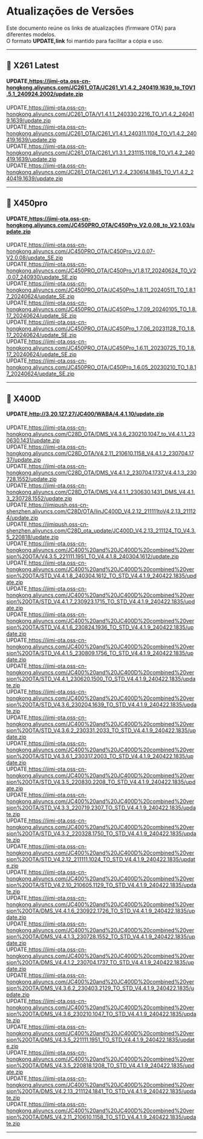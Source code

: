# Atualizações de Versões

Este documento reúne os links de atualizações (firmware OTA) para diferentes modelos.  
O formato **UPDATE,link** foi mantido para facilitar a cópia e uso.

---

## 📌 X261 Latest

#### UPDATE,https://jimi-ota.oss-cn-hongkong.aliyuncs.com/JC261_OTA/JC261_V1.4.2_240419.1639_to_TOV1.5.1_240924.2002/update.zip  
UPDATE,https://jimi-ota.oss-cn-hongkong.aliyuncs.com/JC261_OTA/V1.4.1.1_240330.2216_TO_V1.4.2_240419.1639/update.zip  
UPDATE,https://jimi-ota.oss-cn-hongkong.aliyuncs.com/JC261_OTA/C261_V1.4.1_240311.1104_TO_V1.4.2_240419.1639/update.zip  
UPDATE,https://jimi-ota.oss-cn-hongkong.aliyuncs.com/JC261_OTA/C261_V1.3.1_231115.1108_TO_V1.4.2_240419.1639/update.zip  
UPDATE,https://jimi-ota.oss-cn-hongkong.aliyuncs.com/JC261_OTA/C261_V1.2.4_230614.1845_TO_V1.4.2_240419.1639/update.zip  

---

## 📌 X450pro

#### UPDATE,https://jimi-ota.oss-cn-hongkong.aliyuncs.com/JC450PRO_OTA/C450Pro_V2.0.08_to_V2.1.03/update.zip  
UPDATE,https://jimi-ota.oss-cn-hongkong.aliyuncs.com/JC450PRO_OTA/C450Pro_V2.0.07-V2.0.08/update_SE.zip  
UPDATE,https://jimi-ota.oss-cn-hongkong.aliyuncs.com/JC450PRO_OTA/C450Pro_V1.8.17_20240624_TO_V2.0.07_240930/update_SE.zip  
UPDATE,https://jimi-ota.oss-cn-hongkong.aliyuncs.com/JC450PRO_OTA/JC450Pro_1.8.11_20240511_TO_1.8.17_20240624/update_SE.zip  
UPDATE,https://jimi-ota.oss-cn-hongkong.aliyuncs.com/JC450PRO_OTA/JC450Pro_1.7.09_20240105_TO_1.8.17_20240624/update_SE.zip  
UPDATE,https://jimi-ota.oss-cn-hongkong.aliyuncs.com/JC450PRO_OTA/JC450Pro_1.7.06_20231128_TO_1.8.17_20240624/update_SE.zip  
UPDATE,https://jimi-ota.oss-cn-hongkong.aliyuncs.com/JC450PRO_OTA/JC450Pro_1.6.11_20230725_TO_1.8.17_20240624/update_SE.zip  
UPDATE,https://jimi-ota.oss-cn-hongkong.aliyuncs.com/JC450PRO_OTA/C450Pro_1.6.05_20230210_TO_1.8.17_20240624/update_SE.zip  

---

## 📌 X400D

#### UPDATE,http://3.20.127.27/JC400/WABA/4.4.1.10/update.zip
UPDATE,https://jimi-ota.oss-cn-hongkong.aliyuncs.com/C28D_OTA/DMS_V4.3.6_230210.1047_to_V4.4.1.1_230630.1431/update.zip  
UPDATE,https://jimi-ota.oss-cn-hongkong.aliyuncs.com/C28D_OTA/V4.2.11_210610.1158_V4.4.1.2_230704.1737/update.zip  
UPDATE,https://jimi-ota.oss-cn-hongkong.aliyuncs.com/C28D_OTA/DMS_V4.4.1.2_230704.1737_V4.4.1.3_230728.1552/update.zip  
UPDATE,https://jimi-ota.oss-cn-hongkong.aliyuncs.com/C28D_OTA/DMS_V4.4.1.1_230630.1431_DMS_V4.4.1.3_230728.1552/update.zip  
UPDATE,https://jimipush.oss-cn-shenzhen.aliyuncs.com/C28D/OTA/linJC400D_V4.2.12_211111toV4.2.13_211124/update.zip  
UPDATE,https://jimipush.oss-cn-shenzhen.aliyuncs.com/C28D_ota_update/JC400D_V4.2.13_211124_TO_V4.3.5_220818/update.zip  
UPDATE,https://jimi-ota.oss-cn-hongkong.aliyuncs.com/JC400%20and%20JC400D%20combined%20version%20OTA/V4.3.5_221111.1951_TO_V4.4.1.8_240304.1612/update.zip  
UPDATE,https://jimi-ota.oss-cn-hongkong.aliyuncs.com/JC400%20and%20JC400D%20combined%20version%20OTA/STD_V4.4.1.8_240304.1612_TO_STD_V4.4.1.9_240422.1835/update.zip  
UPDATE,https://jimi-ota.oss-cn-hongkong.aliyuncs.com/JC400%20and%20JC400D%20combined%20version%20OTA/STD_V4.4.1.7_230923.1715_TO_STD_V4.4.1.9_240422.1835/update.zip  
UPDATE,https://jimi-ota.oss-cn-hongkong.aliyuncs.com/JC400%20and%20JC400D%20combined%20version%20OTA/STD_V4.4.1.6_230824.1936_TO_STD_V4.4.1.9_240422.1835/update.zip  
UPDATE,https://jimi-ota.oss-cn-hongkong.aliyuncs.com/JC400%20and%20JC400D%20combined%20version%20OTA/STD_V4.4.1.5_230809.1756_TO_STD_V4.4.1.9_240422.1835/update.zip  
UPDATE,https://jimi-ota.oss-cn-hongkong.aliyuncs.com/JC400%20and%20JC400D%20combined%20version%20OTA/STD_V4.4.1_230620.1500_TO_STD_V4.4.1.9_240422.1835/update.zip  
UPDATE,https://jimi-ota.oss-cn-hongkong.aliyuncs.com/JC400%20and%20JC400D%20combined%20version%20OTA/STD_V4.3.6_230204.1639_TO_STD_V4.4.1.9_240422.1835/update.zip  
UPDATE,https://jimi-ota.oss-cn-hongkong.aliyuncs.com/JC400%20and%20JC400D%20combined%20version%20OTA/STD_V4.3.6.2_230331.2033_TO_STD_V4.4.1.9_240422.1835/update.zip  
UPDATE,https://jimi-ota.oss-cn-hongkong.aliyuncs.com/JC400%20and%20JC400D%20combined%20version%20OTA/STD_V4.3.6.1_230317.2003_TO_STD_V4.4.1.9_240422.1835/update.zip  
UPDATE,https://jimi-ota.oss-cn-hongkong.aliyuncs.com/JC400%20and%20JC400D%20combined%20version%20OTA/STD_V4.3.5_220830.2208_TO_STD_V4.4.1.9_240422.1835/update.zip  
UPDATE,https://jimi-ota.oss-cn-hongkong.aliyuncs.com/JC400%20and%20JC400D%20combined%20version%20OTA/STD_V4.3.3_220719.2307_TO_STD_V4.4.1.9_240422.1835/update.zip  
UPDATE,https://jimi-ota.oss-cn-hongkong.aliyuncs.com/JC400%20and%20JC400D%20combined%20version%20OTA/STD_V4.3.2_220328.1750_TO_STD_V4.4.1.9_240422.1835/update.zip  
UPDATE,https://jimi-ota.oss-cn-hongkong.aliyuncs.com/JC400%20and%20JC400D%20combined%20version%20OTA/STD_V4.2.12_211111.1024_TO_STD_V4.4.1.9_240422.1835/update.zip  
UPDATE,https://jimi-ota.oss-cn-hongkong.aliyuncs.com/JC400%20and%20JC400D%20combined%20version%20OTA/STD_V4.2.10_210605.1129_TO_STD_V4.4.1.9_240422.1835/update.zip  
UPDATE,https://jimi-ota.oss-cn-hongkong.aliyuncs.com/JC400%20and%20JC400D%20combined%20version%20OTA/DMS_V4.4.1.6_230922.1726_TO_STD_V4.4.1.9_240422.1835/update.zip  
UPDATE,https://jimi-ota.oss-cn-hongkong.aliyuncs.com/JC400%20and%20JC400D%20combined%20version%20OTA/DMS_V4.4.1.3_230728.1552_TO_STD_V4.4.1.9_240422.1835/update.zip  
UPDATE,https://jimi-ota.oss-cn-hongkong.aliyuncs.com/JC400%20and%20JC400D%20combined%20version%20OTA/DMS_V4.4.1.2_230704.1737_TO_STD_V4.4.1.9_240422.1835/update.zip  
UPDATE,https://jimi-ota.oss-cn-hongkong.aliyuncs.com/JC400%20and%20JC400D%20combined%20version%20OTA/DMS_V4.3.6.2_230403.2129_TO_STD_V4.4.1.9_240422.1835/update.zip  
UPDATE,https://jimi-ota.oss-cn-hongkong.aliyuncs.com/JC400%20and%20JC400D%20combined%20version%20OTA/DMS_V4.3.6_230210.1047_TO_STD_V4.4.1.9_240422.1835/update.zip  
UPDATE,https://jimi-ota.oss-cn-hongkong.aliyuncs.com/JC400%20and%20JC400D%20combined%20version%20OTA/DMS_V4.3.5_221111.1951_TO_STD_V4.4.1.9_240422.1835/update.zip  
UPDATE,https://jimi-ota.oss-cn-hongkong.aliyuncs.com/JC400%20and%20JC400D%20combined%20version%20OTA/DMS_V4.3.5_220818.1208_TO_STD_V4.4.1.9_240422.1835/update.zip  
UPDATE,https://jimi-ota.oss-cn-hongkong.aliyuncs.com/JC400%20and%20JC400D%20combined%20version%20OTA/DMS_V4.2.13_211124.1841_TO_STD_V4.4.1.9_240422.1835/update.zip  
UPDATE,https://jimi-ota.oss-cn-hongkong.aliyuncs.com/JC400%20and%20JC400D%20combined%20version%20OTA/DMS_V4.2.11_210610.1158_TO_STD_V4.4.1.9_240422.1835/update.zip  

---
